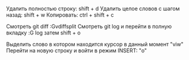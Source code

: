 Удалить полностью строку: shift + d
Удалить целое словов с шагом назад: shift + w
Копировать: ctrl + shift + c

Смотреть git diff :Gvdiffsplit
Смотреть git log и перейти в полную вкладку :G log затем shift + o

Выделить слово в котором находится курсор в данный момент "viw"
Перейти на новую строку и войти в режим INSERT: "o"

